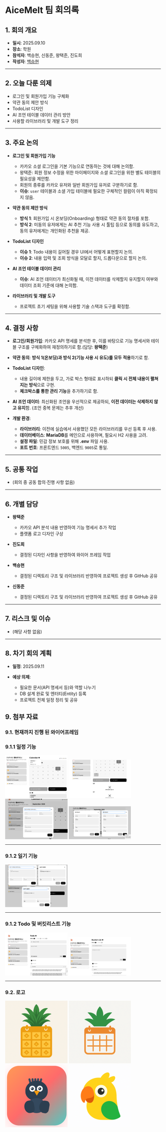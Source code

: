 # AiceMelt 팀 회의록

## 1. 회의 개요

* **일시**: 2025.09.10
* **장소**: 학원
* **참석자**: 백승현, 신동준, 왕택준, 진도희
* **작성자**: [백승현](https://https://github.com/Sirosho)

---

## 2. 오늘 다룬 의제

* 로그인 및 회원가입 기능 구체화
* 약관 동의 제안 방식
* TodoList 디자인
* AI 조언 테이블 데이터 관리 방안
* 사용할 라이브러리 및 개발 도구 정리

---

## 3. 주요 논의

* **로그인 및 회원가입 기능**
    * 카카오 소셜 로그인을 기본 기능으로 연동하는 것에 대해 논의함.
    * 왕택준: 회원 정보 수정을 위한 마이페이지와 소셜 로그인을 위한 별도 테이블의 필요성을 제안함.
    * 회원의 종류를 카카오 유저와 일반 회원가입 유저로 구분하기로 함.
    * **이슈**: `user` 테이블과 소셜 가입 테이블에 필요한 구체적인 컬럼이 아직 확정되지 않음.

* **약관 동의 제안 방식**
    * **방식 1**: 회원가입 시 온보딩(Onboarding) 형태로 약관 동의 절차를 포함.
    * **방식 2**: 미동의 유저에게는 AI 추천 기능 사용 시 툴팁 등으로 동의를 유도하고, 동의 유저에게는 개인화된 추천을 제공.

* **TodoList 디자인**
    * **이슈 1**: Todo 내용이 길어질 경우 UI에서 어떻게 표현할지 논의.
    * **이슈 2**: 내용 입력 및 조회 방식을 모달로 할지, 드롭다운으로 할지 논의.

* **AI 조언 테이블 데이터 관리**
    * **이슈**: AI 조언 데이터가 최신화될 때, 이전 데이터를 삭제할지 유지할지 여부와 데이터 조회 기준에 대해 논의함.

* **라이브러리 및 개발 도구**
    * 프로젝트 초기 세팅을 위해 사용할 기술 스택과 도구를 확정함.

---

## 4. 결정 사항

* **로그인/회원가입**: 카카오 API 명세를 분석한 후, 이를 바탕으로 기능 명세서와 테이블 구조를 구체화하여 재정의하기로 함.(담당: **왕택준**)

* **약관 동의**: **방식 1(온보딩)과 방식 2(기능 사용 시 유도)를 모두 적용**하기로 함.

* **TodoList 디자인**:

    * 내용 길이에 제한을 두고, 가로 박스 형태로 표시하되 **클릭 시 전체 내용이 펼쳐지는 방식**으로 구현.
    * **체크박스를 통한 관리 기능**을 추가하기로 함.

* **AI 조언 데이터**: 최신화된 조언을 우선적으로 제공하되, **이전 데이터는 삭제하지 않고 유지**함. (조언 중복 문제는 추후 개선)

* **개발 환경**:
    * **라이브러리**: 이전에 실습에서 사용했던 모든 라이브러리를 우선 등록 후 사용.
    * **데이터베이스**: **MariaDB**를 메인으로 사용하며, 필요시 H2 사용을 고려.
    * **설정 파일**: 민감 정보 보호를 위해 **.env** 파일 사용.
    * **포트 번호**: 프론트엔드 `5005`, 백엔드 `9005`로 통일.

---

## 5. 공통 작업

* (회의 중 공동 합의·진행 사항 없음)

---

## 6. 개별 담당

* **왕택준**
    * 카카오 API 분석 내용 반영하여 기능 명세서 추가 작업
    * 플랫폼 로고 디자인 구상

* **진도희**
    * 결정된 디자인 사항을 반영하여 와이어 프레임 작업

* **백승현**
    * 결정된 디렉토리 구조 및 라이브러리 반영하여 프로젝트 생성 후 GitHub 공유

* **신동준**
    * 결정된 디렉토리 구조 및 라이브러리 반영하여 프로젝트 생성 후 GitHub 공유

---

## 7. 리스크 및 이슈

* (해당 사항 없음)

---

## 8. 차기 회의 계획

* **일정**: 2025.09.11

* **예상 의제**:
    * 필요한 문서(API 명세서 등)와 역할 나누기
    * DB 설계 완료 및 엔터티(Entity) 등록
    * 프로젝트 전체 일정 정리 및 공유



## 9. 첨부 자료


### 9.1. 현재까지 진행 된 와이어프레임



### 9.1.1 일정 기능

<img src="./img/0910/0910_Wire_1.webp" width="40%" alt="이미지">
<img src="./img/0910/0910_Wire_2.webp" width="40%" alt="이미지">
<img src="./img/0910/0910_Wire_3.webp" width="40%" alt="이미지">
<img src="./img/0910/0910_Wire_4.webp" width="40%" alt="이미지">


---
### 9.1.2 일기 기능


<img src="./img/0910/0910_Wire_5.webp" width="40%" alt="이미지">


---

### 9.1.2 Todo 및 버킷리스트 기능

<img src="./img/0910/0910_Wire_6.webp" width="40%" alt="이미지">
<img src="./img/0910/0910_Wire_7.webp" width="40%" alt="이미지">





---

### 9.2. 로고


<img src="./img/0910/0910_Logo_1.webp" width="40%" alt="이미지">
<img src="./img/0910/0910_Logo_2.webp" width="40%" alt="이미지">
<img src="./img/0910/0910_Logo_3.webp" width="40%" alt="이미지">
<img src="./img/0910/0910_Logo_4.webp" width="40%" alt="이미지">


